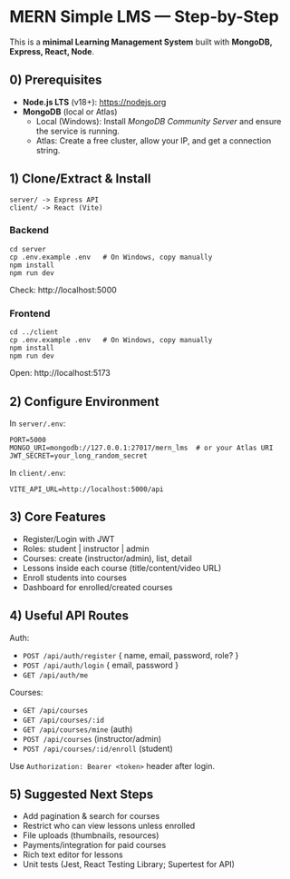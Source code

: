 # MERN Simple LMS — Step-by-Step

This is a **minimal Learning Management System** built with **MongoDB, Express, React, Node**.

## 0) Prerequisites
- **Node.js LTS** (v18+): https://nodejs.org
- **MongoDB** (local or Atlas)
  - Local (Windows): Install *MongoDB Community Server* and ensure the service is running.
  - Atlas: Create a free cluster, allow your IP, and get a connection string.

## 1) Clone/Extract & Install
```
server/ -> Express API
client/ -> React (Vite)
```

### Backend
```
cd server
cp .env.example .env   # On Windows, copy manually
npm install
npm run dev
```
Check: http://localhost:5000

### Frontend
```
cd ../client
cp .env.example .env   # On Windows, copy manually
npm install
npm run dev
```
Open: http://localhost:5173

## 2) Configure Environment
In `server/.env`:
```
PORT=5000
MONGO_URI=mongodb://127.0.0.1:27017/mern_lms  # or your Atlas URI
JWT_SECRET=your_long_random_secret
```

In `client/.env`:
```
VITE_API_URL=http://localhost:5000/api
```

## 3) Core Features
- Register/Login with JWT
- Roles: student | instructor | admin
- Courses: create (instructor/admin), list, detail
- Lessons inside each course (title/content/video URL)
- Enroll students into courses
- Dashboard for enrolled/created courses

## 4) Useful API Routes
Auth:
- `POST /api/auth/register` { name, email, password, role? }
- `POST /api/auth/login` { email, password }
- `GET /api/auth/me`

Courses:
- `GET /api/courses`
- `GET /api/courses/:id`
- `GET /api/courses/mine` (auth)
- `POST /api/courses` (instructor/admin)
- `POST /api/courses/:id/enroll` (student)

Use `Authorization: Bearer <token>` header after login.

## 5) Suggested Next Steps
- Add pagination & search for courses
- Restrict who can view lessons unless enrolled
- File uploads (thumbnails, resources)
- Payments/integration for paid courses
- Rich text editor for lessons
- Unit tests (Jest, React Testing Library; Supertest for API)
